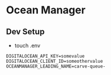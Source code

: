 # Ocean Manager

## Dev Setup

* touch .env

```
DIGITALOCEAN_API_KEY=somevalue
DIGITALOCEAN_CLIENT_ID=someothervalue
OCEANMANAGER_LEADING_NAME=carve-queue-
```

